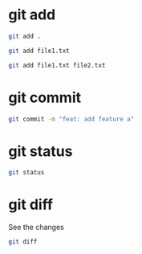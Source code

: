 # git add

```bash
git add .
```

```bash
git add file1.txt
```

```bash
git add file1.txt file2.txt
```

# git commit

```bash
git commit -m "feat: add feature a"
```

# git status

```bash
git status
```

# git diff

See the changes

```bash
git diff
```
